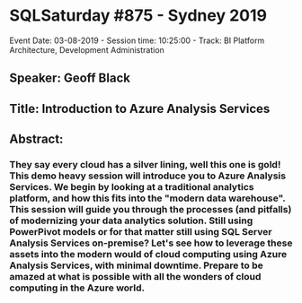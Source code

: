 # SQLSaturday #875 - Sydney 2019
Event Date: 03-08-2019 - Session time: 10:25:00 - Track: BI Platform Architecture, Development  Administration
## Speaker: Geoff Black
## Title: Introduction to Azure Analysis Services
## Abstract:
### They say every cloud has a silver lining, well this one is gold! This demo heavy session will introduce you to Azure Analysis Services. We begin by looking at a traditional analytics platform, and how this fits into the "modern data warehouse". This session will guide you through the processes (and pitfalls) of modernizing your data analytics solution. Still using PowerPivot models or for that matter still using SQL Server Analysis Services on-premise? Let's see how to leverage these assets into the modern would of cloud computing using Azure Analysis Services, with minimal downtime. Prepare to be amazed at what is possible with all the wonders of cloud computing in the Azure world.
